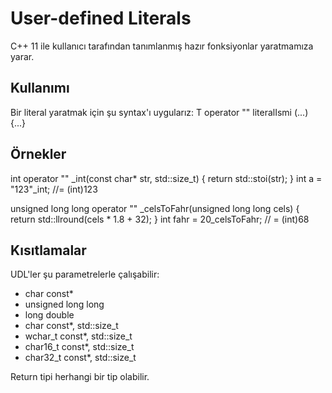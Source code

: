 # User-defined Literals

C++ 11 ile kullanıcı tarafından tanımlanmış hazır fonksiyonlar yaratmamıza yarar.

## Kullanımı

Bir literal yaratmak için şu syntax'ı uygularız:
T operator "" literalIsmi (...) {...}

## Örnekler

int operator "" _int(const char* str, std::size_t) {
    return std::stoi(str);
}
int a = "123"_int; //= (int)123

unsigned long long operator "" _celsToFahr(unsigned long long cels) {
    return std::llround(cels * 1.8 + 32);
}
int fahr = 20_celsToFahr; // = (int)68

## Kısıtlamalar

UDL'ler şu parametrelerle çalışabilir:
- char const*
- unsigned long long
- long double
- char const*, std::size_t
- wchar_t const*, std::size_t
- char16_t const*, std::size_t
- char32_t const*, std::size_t

Return tipi herhangi bir tip olabilir.